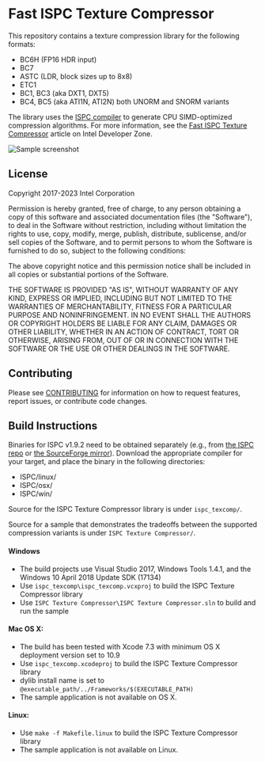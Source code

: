 # Fast ISPC Texture Compressor

This repository contains a texture compression library for the following
formats:

* BC6H (FP16 HDR input)
* BC7
* ASTC (LDR, block sizes up to 8x8)
* ETC1
* BC1, BC3 (aka DXT1, DXT5)
* BC4, BC5 (aka ATI1N, ATI2N) both UNORM and SNORM variants

The library uses the [ISPC compiler](https://ispc.github.io/) to generate CPU
SIMD-optimized compression algorithms.  For more information, see the [Fast ISPC
Texture
Compressor](https://software.intel.com/en-us/articles/fast-ispc-texture-compressor-update)
article on Intel Developer Zone.

![Sample screenshot](screenshot.png "Sample screenshot")

## License

Copyright 2017-2023 Intel Corporation

Permission is hereby granted, free of charge, to any person obtaining a copy of
this software and associated documentation files (the "Software"), to deal in
the Software without restriction, including without limitation the rights to
use, copy, modify, merge, publish, distribute, sublicense, and/or sell copies
of the Software, and to permit persons to whom the Software is furnished to do
so, subject to the following conditions:

The above copyright notice and this permission notice shall be included in all
copies or substantial portions of the Software.

THE SOFTWARE IS PROVIDED "AS IS", WITHOUT WARRANTY OF ANY KIND, EXPRESS OR
IMPLIED, INCLUDING BUT NOT LIMITED TO THE WARRANTIES OF MERCHANTABILITY,
FITNESS FOR A PARTICULAR PURPOSE AND NONINFRINGEMENT. IN NO EVENT SHALL THE
AUTHORS OR COPYRIGHT HOLDERS BE LIABLE FOR ANY CLAIM, DAMAGES OR OTHER
LIABILITY, WHETHER IN AN ACTION OF CONTRACT, TORT OR OTHERWISE, ARISING FROM,
OUT OF OR IN CONNECTION WITH THE SOFTWARE OR THE USE OR OTHER DEALINGS IN THE
SOFTWARE.

## Contributing

Please see
[CONTRIBUTING](https://github.com/GameTechDev/ISPCTextureCompressor/blob/master/contributing.md)
for information on how to request features, report issues, or contribute code
changes.

## Build Instructions

Binaries for ISPC v1.9.2 need to be obtained separately (e.g., from [the ISPC
repo](https://ispc.github.io/downloads.html) or [the SourceForge
mirror](http://sourceforge.net/projects/ispcmirror/files/v1.9.2/)).  Download
the appropriate compiler for your target, and place the binary in the following
directories:

 - ISPC/linux/
 - ISPC/osx/
 - ISPC/win/

Source for the ISPC Texture Compressor library is under `ispc_texcomp/`.

Source for a sample that demonstrates the tradeoffs between the supported
compression variants is under `ISPC Texture Compressor/`.

#### Windows

* The build projects use Visual Studio 2017, Windows Tools 1.4.1, and the Windows 10 April 2018 Update SDK (17134)
* Use `ispc_texcomp\ispc_texcomp.vcxproj` to build the ISPC Texture Compressor library
* Use `ISPC Texture Compressor\ISPC Texture Compressor.sln` to build and run the sample

#### Mac OS X:
* The build has been tested with Xcode 7.3 with minimum OS X deployment version set to 10.9
* Use `ispc_texcomp.xcodeproj` to build the ISPC Texture Compressor library
 * dylib install name is set to `@executable_path/../Frameworks/$(EXECUTABLE_PATH)`
* The sample application is not available on OS X.

#### Linux:
* Use `make -f Makefile.linux` to build the ISPC Texture Compressor library
* The sample application is not available on Linux.
